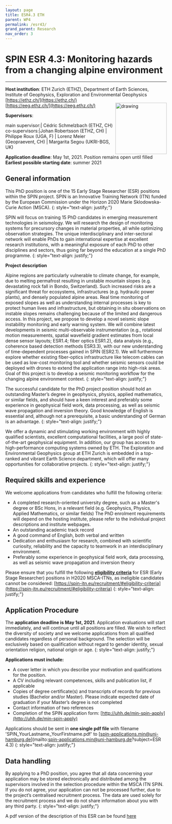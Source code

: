 ```yaml
---
layout: page
title: ESR4.3 ETH
parent: WP4
permalink: /esr43/
grand_parent: Research
nav_order: 3
---
```


# SPIN ESR 4.3: Monitoring hazards from a changing alpine environment
----

__Host institution__: ETH Zurich (ETHZ), Department of Earth Sciences, Institute of Geophysics, Exploration and Environmental Geophysics   
[https://ethz.ch/](https://ethz.ch/)  
[https://eeg.ethz.ch/](https://eeg.ethz.ch/)
<img src="/assets/images/partners-logos/ETH_logo.svg" alt="drawing" width="160" style="float:right"/>

__Supervisors__: 
		  
main supervisor:| C&eacute;dric Schmelzbach (ETHZ, CH)
co-supervisors:|Johan Robertsson (ETHZ, CH)
| Philippe Roux (UGA, F)
| Lorenz Meier (Geopraevent, CH)
| Margarita Segou (UKRI-BGS, UK)


__Application deadline__: May 1st, 2021. Position remains open until filled   
__Earliest possible starting date__: summer 2021

## General information

This PhD position is one of the 15 Early Stage Researcher (ESR) positions within the SPIN project.  SPIN is an Innovative Training Network (ITN) funded by the European Commission under the Horizon 2020 Marie Sklodowska-Curie Action (MSCA). 
{: style="text-align: justify;"}

SPIN will focus on training 15 PhD candidates in emerging measurement technologies in seismology. We will research the design of monitoring systems for precursory changes in material properties, all while optimizing observation strategies. The unique interdisciplinary and inter-sectoral network will enable PhDs to gain international expertise at excellent research institutions, with a meaningful exposure of each PhD to other disciplines and sectors, thus going far beyond the education at a single PhD programme. 
{: style="text-align: justify;"}

__Project description__

Alpine regions are particularly vulnerable to climate change, for example, due to melting permafrost resulting in unstable mountain slopes (e.g. devastating rock fall in Bondo, Switzerland). Such increased risks are a significant threat for ecosystems, infrastructures (e.g. hydraulic power plants), and densely populated alpine areas. Real time monitoring of exposed slopes as well as understanding internal processes is key to protect human lives and infrastructure, but obtaining in situ observations on instable slopes remains challenging because of the limited and dangerous access. In this project, we propose to develop a novel seismic slope instability monitoring and early warning system. We will combine latest developments in seismic multi-observable instrumentation (e.g., rotational motion measurements, spatial wavefield gradient estimates from local dense sensor layouts; ESR1.4; fiber optics ESR1.2), data analysis (e.g., coherence based detection methods ESR3.3), with our new understanding of time-dependent processes gained in SPIN (ESR2.1). We will furthermore explore whether existing fiber-optics infrastructure like telecom cables can be used as low-cost monitoring tool and whether seismic sensors could be deployed with drones to extend the application range into high-risk areas. Goal of this project is to develop a seismic monitoring workflow for the changing alpine environment context.
{: style="text-align: justify;"}

The successful candidate for the PhD project position should hold an outstanding Master’s degree in geophysics, physics, applied mathematics, or similar fields, and should have a keen interest and preferably some experience in geophysical field work, data processing, as well as seismic wave propagation and inversion theory. Good knowledge of English is essential and, although not a prerequisite, a basic understanding of German is an advantage.
{: style="text-align: justify;"}

We offer a dynamic and stimulating working environment with highly qualified scientists, excellent computational facilities, a large pool of state-of-the-art geophysical equipment. In addition, our group has access to high-performance computing systems owned by ETH. The Exploration and Environmental Geophysics group at ETH Zurich is embedded in a top-ranked and vibrant Earth Science department, which will offer many opportunities for collaborative projects.
{: style="text-align: justify;"}

## Required skills and experience

We welcome applications from candidates who fulfill the following criteria:
*	A completed research-oriented university degree, such as a Master's degree or BSc Hons, in a relevant field (e.g. Geophysics, Physics, Applied Mathematics, or similar fields) The PhD enrolment requirements will depend on the hosting institute, please refer to the individual project descriptions and institute webpages.
*	An outstanding academic track record
*	A good command of English, both verbal and written
*	Dedication and enthusiasm for research, combined with scientific curiosity, reliability and the capacity to teamwork in an interdisciplinary environment.
*	Preferably some experience in geophysical field work, data processing, as well as seismic wave propagation and inversion theory

Please ensure that you fulfill the following [__eligibility criteria__](https://spin-itn.eu/recruitment/#eligibility-criteria) for ESR (Early Stage Researcher) positions in H2020 MSCA-ITNs, as ineligible candidates cannot be considered:
[https://spin-itn.eu/recruitment/#eligibility-criteria](https://spin-itn.eu/recruitment/#eligibility-criteria)
{: style="text-align: justify;"}
 
## Application Procedure

The __application deadline is May 1st, 2021__. Application evaluations will start immediately, and will continue until all positions are filled. We wish to reflect the diversity of society and we welcome applications from all qualified candidates regardless of personal background. The selection will be exclusively based on qualification without regard to gender identity, sexual orientation religion, national origin or age.
{: style="text-align: justify;"}

__Applications must include:__
 
*	A cover letter in which you describe your motivation and qualifications for the position.
*	A CV including relevant competences, skills and publication list, if applicable
*	Copies of degree certificate(s) and transcripts of records for previous studies (Bachelor and/or Master). Please indicate expected date of graduation if your Master’s degree is not completed
*	Contact information of two references
*	Completion of the SPIN application form: [http://uhh.de/min-spin-apply](http://uhh.de/min-spin-apply)

Applications should be sent in __one single pdf file__ with filename 'SPIN_YourLastname_YourFirstname.pdf' to [spin-applications.min@uni-hamburg.de](mailto:spin-applications.min@uni-hamburg.de?subject=ESR 4.3)
{: style="text-align: justify;"}

## Data handling

By applying to a PhD position, you agree that all data concerning your application may be stored electronically and distributed among the supervisors involved in the selection procedure within the MSCA ITN SPIN. If you do not agree, your application can not be processed further, due to the project’s centralised recruitment process. The data are used solely for the recruitment process and we do not share information about you with any third party. 
{: style="text-align: justify;"}

A pdf version of the description of this ESR can be found [here](https://spin-itn.eu/assets/documents/SPIN_advert_ESR_4_3.pdf "ESR 4.3")
